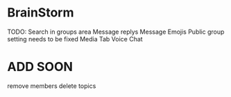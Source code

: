 # BrainStorm
TODO:
Search in groups area
Message replys
Message Emojis
Public group setting needs to be fixed
Media Tab
Voice Chat

# ADD SOON
remove members 
delete topics 